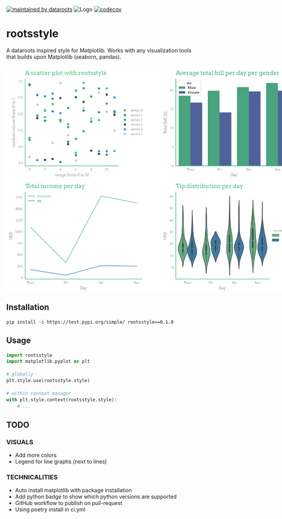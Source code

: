 [![maintained by dataroots](https://img.shields.io/badge/maintained%20by-dataroots-%2300b189)](https://dataroots.io)
 ![](https://media-exp1.licdn.com/dms/image/C4D1BAQFJFecNiY6xNA/company-background_10000/0/1606894615032?e=1628604000&v=beta&t=hNYzs9y3EA-620Ck8ip1QaZc77eXlH1ZUl-E-sLI6wo "Logo")
[![codecov](https://codecov.io/gh/datarootsio/rootsstyle/branch/main/graph/badge.svg?token=4agmmGuhtu)](https://codecov.io/gh/datarootsio/rootsstyle)


# rootsstyle

A dataroots inspired style for Matplotlib. Works with any visualization tools that builds upon Matplotlib (seaborn, pandas).

<div style="display: flex;">
    <img src="https://raw.githubusercontent.com/datarootsio/rootsstyle/main/images/scatterplot.png?token=AKP7KEEHTGQGZ36YXKRSP6TBS7EXG" style="height: 300px;">
    <img src="https://raw.githubusercontent.com/datarootsio/rootsstyle/main/images/barplot.png?token=AKP7KEE3ZGIH62V66UUTIPLBS7ETK" style="height: 300px;">
    
</div>
<div style="display: flex;">
    <img src="https://raw.githubusercontent.com/datarootsio/rootsstyle/main/images/lineplot.png?token=AKP7KEFL4ZRYC5GWFWFCF5LBS7EVY" style="height: 300px;">
    <img src="https://raw.githubusercontent.com/datarootsio/rootsstyle/main/images/violinplot.png?token=AKP7KEGIXUDCD3EK3AO3XO3BS7EX6" style="height: 300px;">
</div>


## Installation

```
pip install -i https://test.pypi.org/simple/ rootsstyle==0.1.0
```

## Usage

```python
import rootsstyle
import matplotlib.pyplot as plt

# globally
plt.style.use(rootsstyle.style)

# within context manager
with plt.style.context(rootsstyle.style):
    # ...
```

## TODO

### VISUALS
- Add more colors
- Legend for line graphs (next to lines)

### TECHNICALITIES
- Auto install matplotlib with package installation
- Add python badge to show which python versions are supported
- GitHub workflow to publish on pull-request
- Using poetry install in ci.yml



